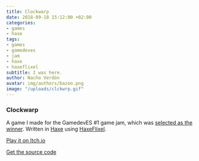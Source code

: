 ```yaml
---
title: Clockwarp
date: 2018-09-18 15:12:00 +02:00
categories:
- games
- haxe
tags:
- games
- gamedeves
- jam
- haxe
- haxeflixel
subtitle: I was here.
author: Nacho Verdón
avatar: img/authors/bazoo.png
image: "/uploads/clckwrp.gif"
---
```


### Clockwarp

A game I made for the GamedevES #1 game jam, which was [selected as the winner](http://www.gamedev.es/los-ganadores-de-la-gamejam/). Written in [Haxe](https://haxe.org/) using [HaxeFlixel](http://haxeflixel.com/).

[Play it on Itch.io](https://bazoo.itch.io/clockwarp)

[Get the source code](https://github.com/nachoverdon/Project-Clones)